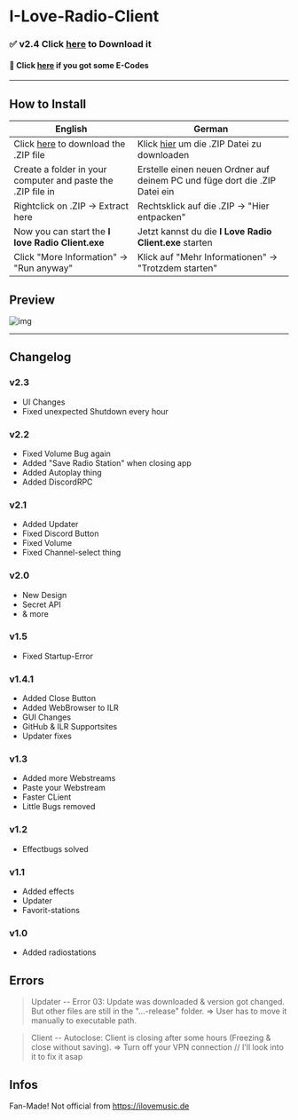 # I-Love-Radio-Client
### ✅ v2.4  Click [here](https://github.com/MauriceX24/I-Love-Radio-Client/archive/release.zip) to Download it 
#### 🔨 Click [here](https://github.com/MauriceX24/I-Love-Radio-Client/blob/release/README.md#errors) if you got some E-Codes
___________________

## How to Install

| English | German | 
| --------------- | --------------- | 
| Click [here](https://github.com/MauriceX24/I-Love-Radio-Client/archive/release.zip) to download the .ZIP file | Klick [hier](https://github.com/MauriceX24/I-Love-Radio-Client/archive/release.zip) um die .ZIP Datei zu downloaden | 
| Create a folder in your computer and paste the .ZIP file in  | Erstelle einen neuen Ordner auf deinem PC und füge dort die .ZIP Datei ein | 
| Rightclick on .ZIP -> Extract here | Rechtsklick auf die .ZIP -> "Hier entpacken" | 
| Now you can start the **I love Radio Client.exe** | Jetzt kannst du die **I Love Radio Client.exe** starten | 
| Click "More Information" -> "Run anyway"| Klick auf "Mehr Informationen" -> "Trotzdem starten" | 

## Preview
![img](https://i.imgur.com/hTEJCE8.png)
___________________
## Changelog

### v2.3
- UI Changes
- Fixed unexpected Shutdown every hour

### v2.2
- Fixed Volume Bug again
- Added "Save Radio Station" when closing app
- Added Autoplay thing
- Added DiscordRPC

### v2.1
- Added Updater
- Fixed Discord Button
- Fixed Volume
- Fixed Channel-select thing

### v2.0
- New Design
- Secret API
- & more

### v1.5
- Fixed Startup-Error

### v1.4.1
- Added Close Button
- Added WebBrowser to ILR
- GUI Changes
- GitHub & ILR Supportsites
- Updater fixes

### v1.3
- Added more Webstreams
- Paste your Webstream
- Faster CLient
- Little Bugs removed

### v1.2
- Effectbugs solved

### v1.1
- Added effects
- Updater
- Favorit-stations

### v1.0
- Added radiostations

## Errors
> Updater -- Error 03: Update was downloaded & version got changed. But other files are still in the "...-release" folder.
=> User has to move it manually to executable path.

> Client -- Autoclose: Client is closing after some hours (Freezing & close without saving).
=> Turn off your VPN connection // I'll look into it to fix it asap

## Infos
Fan-Made! Not official from https://ilovemusic.de
